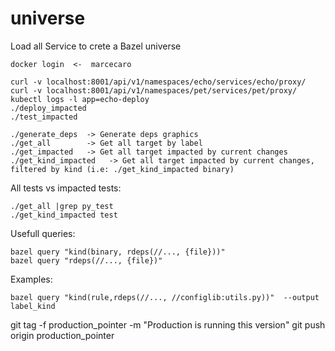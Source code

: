 # universe
Load all Service to crete a Bazel universe

```
docker login  <-  marcecaro
```

```
curl -v localhost:8001/api/v1/namespaces/echo/services/echo/proxy/
curl -v localhost:8001/api/v1/namespaces/pet/services/pet/proxy/
kubectl logs -l app=echo-deploy
./deploy_impacted 
./test_impacted 
```


```
./generate_deps  -> Generate deps graphics
./get_all        -> Get all target by label
./get_impacted   -> Get all target impacted by current changes
./get_kind_impacted   -> Get all target impacted by current changes, filtered by kind (i.e: ./get_kind_impacted binary)
```

All tests vs impacted tests:
```
./get_all |grep py_test
./get_kind_impacted test
```

Usefull queries:
```
bazel query "kind(binary, rdeps(//..., {file}))" 
bazel query "rdeps(//..., {file})" 
```

Examples:
```
bazel query "kind(rule,rdeps(//..., //configlib:utils.py))"  --output label_kind
```



git tag -f production_pointer -m "Production is running this version"
git push origin production_pointer